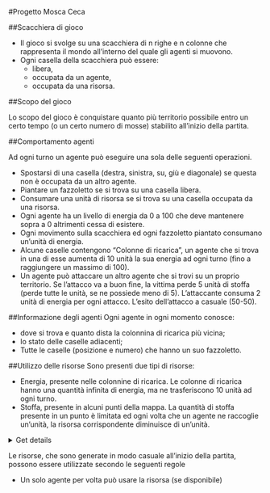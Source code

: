 #Progetto Mosca Ceca

##Scacchiera di gioco

- Il gioco si svolge su una scacchiera di n righe e n colonne che rappresenta il mondo all’interno del quale gli agenti si muovono.
- Ogni casella della scacchiera può essere:
    - libera,
    - occupata da un agente,
    - occupata da una risorsa.

##Scopo del gioco

Lo scopo del gioco è conquistare quanto più territorio possibile entro un certo tempo (o un certo numero di mosse) stabilito all’inizio della partita.

##Comportamento agenti

Ad ogni turno un agente può eseguire una sola delle seguenti operazioni.
- Spostarsi di una casella (destra, sinistra, su, giù e diagonale) se questa non è occupata da un altro agente.
- Piantare un fazzoletto se si trova su una casella libera.
- Consumare una unità di risorsa se si trova su una casella occupata da una risorsa.
- Ogni agente ha un livello di energia da 0 a 100 che deve mantenere sopra a 0 altrimenti cessa di esistere.
- Ogni movimento sulla scacchiera ed ogni fazzoletto piantato consumano un’unità di energia.
- Alcune caselle contengono “Colonne di ricarica”, un agente che si trova in una di esse aumenta di 10 unità la sua energia ad ogni turno (fino a  raggiungere un massimo di 100).
- Un agente può attaccare un altro agente che si trovi su un proprio territorio. Se l’attacco va a buon fine, la vittima perde 5 unità di stoffa (perde tutte le unità, se ne possiede meno di 5). L’attaccante consuma 2 unità di energia per ogni attacco. L’esito dell’attacco a casuale (50-50).

##Informazione degli agenti
Ogni agente in ogni momento conosce:
- dove si trova e quanto dista la colonnina di ricarica più vicina;
- lo stato delle caselle adiacenti;
- Tutte le caselle (posizione e numero) che hanno un suo fazzoletto.

##Utilizzo delle risorse
Sono presenti due tipi di risorse:
- Energia, presente nelle colonnine di ricarica. Le colonne di ricarica hanno una quantità infinita di energia, ma ne trasferiscono 10 unità ad ogni turno.
- Stoffa, presente in alcuni punti della mappa. La quantità di stoffa presente in un punto è limitata ed ogni volta che un agente ne raccoglie un’unità, la risorsa corrispondente diminuisce di un’unità.
<details><summary>Get details</summary>
Per poter piantare un fazzoletto è necessario avere 4 unità di stoffa, se c’è un’altra bandiera in una casella adiacente, altrimenti ne servono 8 unità. Una volta piantato un fazzoletto, le unità di stoffa dell’agente diminuiscono di un numero di unità corrispondente a quello necessario per posizionare la bandiera.
</details>

Le risorse, che sono generate in modo casuale all’inizio della partita, possono essere utilizzate secondo le seguenti regole
- Un solo agente per volta può usare la risorsa (se disponibile)
